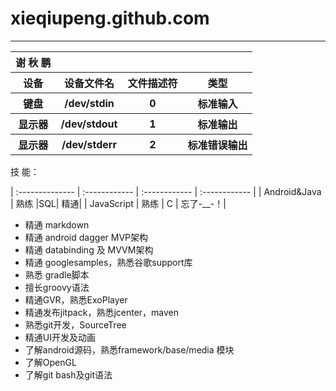 # xieqiupeng.github.com
---
<table>
    <tr>
        <th>谢 秋 鹏</th>
    </tr>
    <tr>
        <th>设备</th>
        <th>设备文件名</th>
        <th>文件描述符</th>
        <th>类型</th>
    </tr>
    <tr>
        <th>键盘</th>
        <th>/dev/stdin</th>
        <th>0</th>
        <th>标准输入</th>
    </tr>
    <tr>
        <th>显示器</th>
        <th>/dev/stdout</th>
        <th>1</th>
        <th>标准输出</th>
    </tr>
    <tr>
        <th>显示器</th>
        <th>/dev/stderr</th>
        <th>2</th>
        <th>标准错误输出</th>
    </tr>
</table>
技 能：

| :-------------- | :------------ |  :------------ |  :------------ |
| Android&Java    |	熟练	     |SQL|	精通|
| JavaScript	| 熟练	| C	| 忘了-__-！|


+ 精通 markdown
+ 精通 android dagger MVP架构
+ 精通 databinding 及 MVVM架构
+ 精通 googlesamples，熟悉谷歌support库
+ 熟悉 gradle脚本
+ 擅长groovy语法
+ 精通GVR，熟悉ExoPlayer
+ 精通发布jitpack，熟悉jcenter，maven
+ 熟悉git开发，SourceTree
+ 精通UI开发及动画
+ 了解android源码，熟悉framework/base/media 模块
+ 了解OpenGL
+ 了解git bash及git语法



